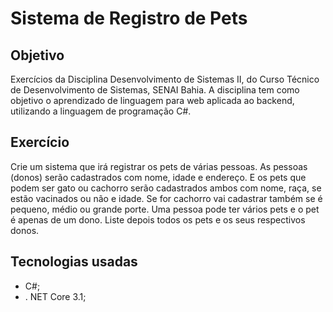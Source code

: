 # Sistema de Registro de Pets

## Objetivo

Exercícios da Disciplina Desenvolvimento de Sistemas II, do Curso Técnico de Desenvolvimento de Sistemas, SENAI Bahia. A disciplina tem como objetivo o aprendizado de linguagem para web aplicada ao backend, utilizando a linguagem de programação C#.

## Exercício

Crie um sistema que irá registrar os pets de várias pessoas. As pessoas
(donos) serão cadastrados com nome, idade e endereço. E os pets que
podem ser gato ou cachorro serão cadastrados ambos com nome, raça, 
se estão vacinados ou não e idade. Se for cachorro vai cadastrar
também se é pequeno, médio ou grande porte. Uma pessoa pode ter
vários pets e o pet é apenas de um dono. Liste depois todos os pets e
os seus respectivos donos.

## Tecnologias usadas

*   C#; 
*   . NET Core 3.1; 

